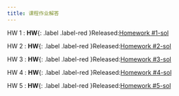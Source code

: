 ```yaml
---
title: 课程作业解答
---
```


HW 1
: **HW**{: .label .label-red }Released:[Homework #1-sol](https://basics.sjtu.edu.cn/~yangqizhe/pdf/dm2024w/homework/DM-hw1sol.pdf)  

HW 2
: **HW**{: .label .label-red }Released:[Homework #2-sol](https://basics.sjtu.edu.cn/~yangqizhe/pdf/dm2024w/homework/DM-hw2sol.pdf)  

HW 3
: **HW**{: .label .label-red }Released:[Homework #3-sol](https://basics.sjtu.edu.cn/~yangqizhe/pdf/dm2024w/homework/DM-hw3sol.pdf)  

HW 4
: **HW**{: .label .label-red }Released:[Homework #4-sol](https://basics.sjtu.edu.cn/~yangqizhe/pdf/dm2024w/homework/DM-hw4sol.pdf)  

HW 5
: **HW**{: .label .label-red }Released:[Homework #5-sol](https://basics.sjtu.edu.cn/~yangqizhe/pdf/dm2024w/homework/DM-hw5sol.pdf)  